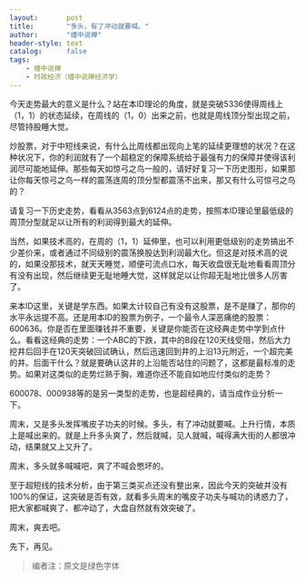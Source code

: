 ```yaml
---
layout:       post
title:        "多头，有了冲动就要喊。"
author:       "缠中说禅"
header-style: text
catalog:      false
tags:
    - 缠中说禅
    - 时政经济（缠中说禅经济学）
---
```


今天走势最大的意义是什么？站在本ID理论的角度，就是突破5336使得周线上（1，1）的状态延续，在周线的（1，0）出来之前，也就是周线顶分型出现之前，尽管持股睡大觉。



炒股票，对于中短线来说，有什么比周线都出现向上笔的延续更理想的状况？在这种状况下，你的利润就有了一个超稳定的保障系统给于最强有力的保障并使得该利润尽可能地延伸。那些每天如惊弓之鸟一般的，请好好复习一下历史图形，如果那让你每天惊弓之鸟一样的震荡连周的顶分型都震荡不出来，那又有什么可惊弓之鸟的？



请复习一下历史走势，看看从3563点到6124点的走势，按照本ID理论里最低级的周顶分型就足以让所有的利润得到最大的延伸。



当然，如果技术高的，在周的（1，1）延伸里，也可以利用更低级别的走势搞出不少差价来，或者通过不同级别的震荡换股达到利润最大化。但这是对技术高的说的，如果没那技术，就天天睡觉，顺便可流点口水，每天收盘很无耻地看看周顶分有没有出现，然后继续更无耻地睡大觉，这样就足以让你超无耻地比很多人厉害了。




来本ID这里，关键是学东西。如果太计较自己有没有这股票，是不是赚了，那你的水平永远提不高。还是用本ID的股票为例子，一个最令人深恶痛绝的股票：600636。你是否在里面赚钱并不重要，关键是你能否在这经典走势中学到点什么。看看这经典的走势：一个ABC的下跌，其中的B段在120天线受阻，然后大力挖井后回手在120天突破回试确认，然后迅速回到井的上沿13元附近，一个超完美的井。后面干什么？就是要确认这井的上沿能否站住的问题了，这都是最标准的走势。如果对这类似的走势烂熟于胸，难道你还不能自如地应付类似的走势？




600078、000938等的是另一类型的走势，也是超经典的，请当成作业分析一下。




周末，又是多头发挥嘴皮子功夫的时候。多头，有了冲动就要喊。上升行情，本质上是喊出来的。就是上升多头爽了，然后就喊，见人就喊，喊得满大街的人都很冲动，结果就又上又升了。




周末，多头就多喊喊吧，爽了不喊会憋坏的。




至于超短线的技术分析，由于第三类买点还没有整出来，因此今天的突破并没有100%的保证，这突破是否有效，就看多头周末的嘴皮子功夫与喊功的诱惑力了，把大家都喊爽了、都冲动了，大盘自然就有效突破了。




周末，爽去吧。



先下，再见。



> 编者注：原文是绿色字体
